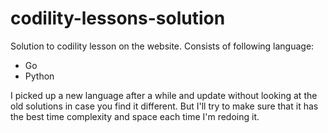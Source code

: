 # codility-lessons-solution
Solution to codility lesson on the website. Consists of following language:
- Go
- Python

I picked up a new language after a while and update without looking at the old solutions in case you find it different. But I'll try to make sure that it has the best time complexity and space each time I'm redoing it.